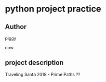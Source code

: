 # python project practice
## Author

piggy

cow

## project description
Traveling Santa 2018 - Prime Paths
??